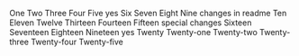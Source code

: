 One
Two
Three
Four
Five
yes
Six
Seven
Eight
Nine
changes in readme
Ten
Eleven
Twelve
Thirteen
Fourteen
Fifteen
special changes
Sixteen
Seventeen
Eighteen
Nineteen
yes
Twenty
Twenty-one
Twenty-two
Twenty-three
Twenty-four
Twenty-five